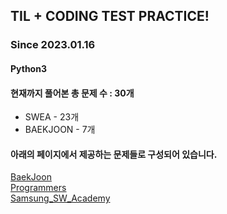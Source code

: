 ## TIL + CODING TEST PRACTICE!
### Since 2023.01.16
#### Python3
#### 현재까지 풀어본 총 문제 수 : 30개
- SWEA - 23개
- BAEKJOON - 7개

#### 아래의 페이지에서 제공하는 문제들로 구성되어 있습니다.
[BaekJoon](https://www.acmicpc.net/)  
[Programmers](https://programmers.co.kr/)  
[Samsung_SW_Academy](https://swexpertacademy.com/main/main.do)  
